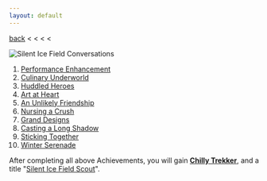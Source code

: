 ```yaml
---
layout: default
---
```


[back](../) < < < <

![Silent Ice Field Conversations](silent-ice-field-conversations.jpg)
1. [Performance Enhancement](https://youtu.be/4MZdbJ71B84)
2. [Culinary Underworld](https://youtu.be/fORlOzqlqnk)
3. [Huddled Heroes](https://youtu.be/TVxCgqNiS7Q)
4. [Art at Heart](https://youtu.be/30Bm0fWTaIg)
5. [An Unlikely Friendship](https://youtu.be/M9tRSGdAX4U)
6. [Nursing a Crush](https://youtu.be/BOkUB6TXMbs)
7. [Grand Designs](https://youtu.be/5qBAYHM5PbI)
8. [Casting a Long Shadow](https://youtu.be/rzs8PClsUzg)
9. [Sticking Together](https://youtu.be/I6T7BhvYSOE)
10. [Winter Serenade](https://youtu.be/r5ECx0JyPrM)

After completing all above Achievements, you will gain [**Chilly Trekker**](https://www.aurakingdom-db.com/achievement/257-chilly-trekker), and a title "[Silent Ice Field Scout](https://www.aurakingdom-db.com/title/653-silent-ice-field-scout)".
